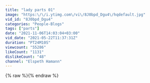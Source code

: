 ```yaml
---
title: "lady parts 01"
image: "https:\/\/i.ytimg.com\/vi\/8J0bpd_Dgu4\/hqdefault.jpg"
vid_id: "8J0bpd_Dgu4"
categories: "People-Blogs"
tags: ["parts"]
date: "2021-11-06T14:03:04+03:00"
vid_date: "2021-05-22T11:37:31Z"
duration: "PT24M10S"
viewcount: "55286"
likeCount: "1131"
dislikeCount: "48"
channel: "Elspeth Hamann"
---
```

{% raw %}{% endraw %}
